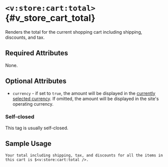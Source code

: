 # `<v:store:cart:total>`{#v_store_cart_total}

Renders the total for the current shopping cart including shipping,
discounts, and tax.

## Required Attributes

None.

## Optional Attributes

-   `currency` - if set to `true`, the amount will be displayed in the
    [currently selected currency](#v_store_currency_select). If omitted,
    the amount will be displayed in the site's operating currency.

### Self-closed

This tag is usually self-closed.

## Sample Usage

    Your total including shipping, tax, and discounts for all the items in this cart is $<v:store:cart:total />.
